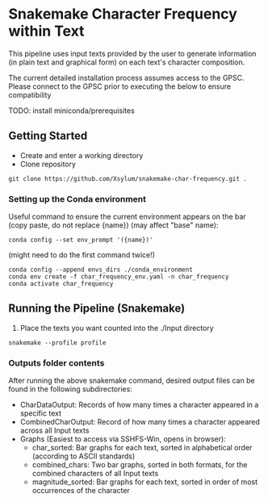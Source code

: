 # Snakemake Character Frequency within Text

This pipeline uses input texts provided by the user to generate information (in plain text and graphical form) on each text's character composition.

The current detailed installation process assumes access to the GPSC. Please connect to the GPSC prior to executing the below to ensure compatibility

TODO: install miniconda/prerequisites

## Getting Started

- Create and enter a working directory
- Clone repository
```
git clone https://github.com/Xsylum/snakemake-char-frequency.git .
```

### Setting up the Conda environment

Useful command to ensure the current environment appears on the bar (copy paste, do not replace {name}) (may affect "base" name):
```
conda config --set env_prompt '({name})'
```

(might need to do the first command twice!)
```
conda config --append envs_dirs ./conda_environment
conda env create -f char_frequency_env.yaml -n char_frequency
conda activate char_frequency
```

## Running the Pipeline (Snakemake)

1. Place the texts you want counted into the ./Input directory
```
snakemake --profile profile
```

### Outputs folder contents
After running the above snakemake command, desired output files can be found in the following subdirectories:

- CharDataOutput: Records of how many times a character appeared in a specific text
- CombinedCharOutput: Record of how many times a character appeared across all Input texts
- Graphs (Easiest to access via SSHFS-Win, opens in browser):
    - char_sorted: Bar graphs for each text, sorted in alphabetical order (according to ASCII standards)
    - combined_chars: Two bar graphs, sorted in both formats, for the combined characters of all Input texts
    - magnitude_sorted: Bar graphs for each text, sorted in order of most occurrences of the character


